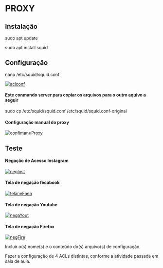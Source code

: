 # PROXY

## Instalação

sudo apt update

sudo apt install squid


## Configuração

nano /etc/squid/squid.conf

[![aclconf](https://i.im.ge/2024/01/09/3mOegc.aclconf.png)](https://im.ge/i/3mOegc)


#### Este conmando server para copiar os arquivos para o outro aquivo a seguir

sudo cp /etc/squid/squid.conf /etc/squid/squid.conf-original

#### Configuração manual do proxy

[![confimanuProxy](https://i.im.ge/2024/01/03/3MRtZ9.confimanuProxy.png)](https://im.ge/i/3MRtZ9)


## Teste

#### Negação de Acesso Instagram

[![negInst](https://i.im.ge/2024/01/03/3MRAXX.negInst.png)](https://im.ge/i/3MRAXX)

#### Tela de negação fecabook

[![telaneFaea](https://i.im.ge/2024/01/03/3MR81C.telaneFaea.png)](https://im.ge/i/3MR81C)

#### Tela de negação Youtube

[![negaYout](https://i.im.ge/2024/01/03/3MRKXP.negaYout.png)](https://im.ge/i/3MRKXP)

#### Tela de negação Firefox

[![negFire](https://i.im.ge/2024/01/03/3MRkGm.negFire.png)](https://im.ge/i/3MRkGm)



Incluir o(s) nome(s) e o conteúdo do(s) arquivo(s) de configuração.

Fazer a configuração de 4 ACLs distintas, conforme a atividade passada em sala de aula.
